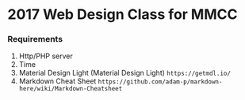 # 2017 Web Design Class for MMCC

### Requirements
1. Http/PHP server
2. Time
3. Material Design Light (Material Design Light) 
`https://getmdl.io/`
4. Markdown Cheat Sheet
`https://github.com/adam-p/markdown-here/wiki/Markdown-Cheatsheet`
